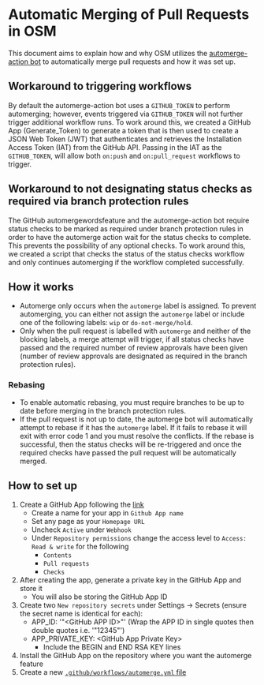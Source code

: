 # Automatic Merging of Pull Requests in OSM
This document aims to explain how and why OSM utilizes the [automerge-action bot](https://github.com/pascalgn/automerge-action) to automatically merge pull requests and how it was set up.

## Workaround to triggering workflows
By default the automerge-action bot uses a `GITHUB_TOKEN` to perform automerging; however, events triggered via `GITHUB_TOKEN` will not further trigger additional workflow runs. To work around this, we created a GitHub App (Generate_Token) to generate a token that is then used to create a JSON Web Token (JWT) that authenticates and retrieves the Installation Access Token (IAT) from the GitHub API. Passing in the IAT as the `GITHUB_TOKEN`, will allow both `on:push` and `on:pull_request` workflows to trigger.

## Workaround to not designating status checks as required via branch protection rules
The GitHub automergewordsfeature and the automerge-action bot require status checks to be marked as required under branch protection rules in order to have the automerge action wait for the status checks to complete. This prevents the possibility of any optional checks. To work around this, we created a script that checks the status of the status checks workflow and only continues automerging if the workflow completed successfully.

## How it works
- Automerge only occurs when the `automerge` label is assigned. To prevent automerging, you can either not assign the `automerge` label or include one of the following labels: `wip` or `do-not-merge/hold`.
- Only when the pull request is labelled with `automerge` and neither of the blocking labels, a merge attempt will trigger, if all status checks have passed and the required number of review approvals have been given (number of review approvals are designated as required in the branch protection rules).
### Rebasing
- To enable automatic rebasing, you must require branches to be up to date before merging in the branch protection rules.
- If the pull request is not up to date, the automerge bot will automatically attempt to rebase if it has the `automerge` label. If it fails to rebase it will exit with error code 1 and you must resolve the conflicts. If the rebase is successful, then the status checks will be re-triggered and once the required checks have passed the pull request will be automatically merged.

## How to set up
1. Create a GitHub App following the [link](https://docs.github.com/en/developers/apps/creating-a-github-app)
    * Create a name for your app in `Github App name`
    * Set any page as your `Homepage URL`
    * Uncheck `Active` under `Webhook`
    * Under `Repository permissions` change the access level to `Access: Read & write` for the following
        * `Contents`
        * `Pull requests`
        * `Checks`
2. After creating the app, generate a private key in the GitHub App and store it
    * You will also be storing the GitHub App ID
3. Create two `New repository secrets` under Settings -> Secrets (ensure the secret name is identical for each):
    * APP_ID: '"&lt;GitHub APP ID&gt;"' (Wrap the APP ID in single quotes then double quotes i.e. '"12345"')
    * APP_PRIVATE_KEY: &lt;GitHub App Private Key&gt;
        * Include the BEGIN and END RSA KEY lines
4. Install the GitHub App on the repository where you want the automerge feature
5. Create a new [`.github/workflows/automerge.yml` file](https://github.com/openservicemesh/osm/blob/main/.github/workflows/automerge.yml)